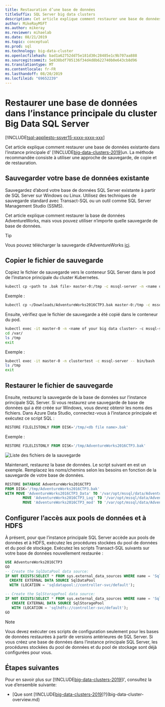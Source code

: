 ```yaml
---
title: Restauration d’une base de données
titleSuffix: SQL Server big data clusters
description: Cet article explique comment restaurer une base de données dans l’instance principale d' [!INCLUDE[big-data-clusters-2019](../includes/ssbigdataclusters-ver15.md)]un.
author: MikeRayMSFT
ms.author: mikeray
ms.reviewer: mihaelab
ms.date: 08/21/2019
ms.topic: conceptual
ms.prod: sql
ms.technology: big-data-cluster
ms.openlocfilehash: bad1a62752dd75e181d30c28485e1c9b707aa888
ms.sourcegitcommit: 5e838bdf705136f34d4d8b622740b0e643cb8d96
ms.translationtype: MT
ms.contentlocale: fr-FR
ms.lasthandoff: 08/20/2019
ms.locfileid: "69652239"
---
```

# <a name="restore-a-database-into-the-sql-server-big-data-cluster-master-instance"></a>Restaurer une base de données dans l’instance principale du cluster Big Data SQL Server

[!INCLUDE[tsql-appliesto-ssver15-xxxx-xxxx-xxx](../includes/tsql-appliesto-ssver15-xxxx-xxxx-xxx.md)]

Cet article explique comment restaurer une base de données existante dans l’instance principale d' [!INCLUDE[big-data-clusters-2019](../includes/ssbigdataclusters-ver15.md)]un. La méthode recommandée consiste à utiliser une approche de sauvegarde, de copie et de restauration.

## <a name="backup-your-existing-database"></a>Sauvegarder votre base de données existante

Sauvegardez d’abord votre base de données SQL Server existante à partir de SQL Server sur Windows ou Linux. Utilisez des techniques de sauvegarde standard avec Transact-SQL ou un outil comme SQL Server Management Studio (SSMS).

Cet article explique comment restaurer la base de données AdventureWorks, mais vous pouvez utiliser n’importe quelle sauvegarde de base de données. 

> [!TIP]
> Vous pouvez télécharger la sauvegarde d’AdventureWorks [ici](https://www.microsoft.com/download/details.aspx?id=49502).

## <a name="copy-the-backup-file"></a>Copier le fichier de sauvegarde

Copiez le fichier de sauvegarde vers le conteneur SQL Server dans le pod de l’instance principale du cluster Kubernetes.

```bash
kubectl cp <path to .bak file> master-0:/tmp -c mssql-server -n <name of your big data cluster>
```

Exemple :

```bash
kubectl cp ~/Downloads/AdventureWorks2016CTP3.bak master-0:/tmp -c mssql-server -n clustertest
```

Ensuite, vérifiez que le fichier de sauvegarde a été copié dans le conteneur du pod.

```bash
kubectl exec -it master-0 -n <name of your big data cluster> -c mssql-server -- bin/bash
cd /var/
ls /tmp
exit
```

Exemple :

```bash
kubectl exec -it master-0 -n clustertest -c mssql-server -- bin/bash
ls /tmp
exit
```

## <a name="restore-the-backup-file"></a>Restaurer le fichier de sauvegarde

Ensuite, restaurez la sauvegarde de la base de données sur l’instance principale SQL Server.  Si vous restaurez une sauvegarde de base de données qui a été créée sur Windows, vous devrez obtenir les noms des fichiers.  Dans Azure Data Studio, connectez-vous à l’instance principale et exécutez ce script SQL :

```sql
RESTORE FILELISTONLY FROM DISK='/tmp/<db file name>.bak'
```

Exemple :

```sql
RESTORE FILELISTONLY FROM DISK='/tmp/AdventureWorks2016CTP3.bak'
```

![Liste des fichiers de la sauvegarde](media/restore-database/database-restore-file-list.png)

Maintenant, restaurez la base de données. Le script suivant en est un exemple. Remplacez les noms/chemins selon les besoins en fonction de la sauvegarde de votre base de données.

```sql
RESTORE DATABASE AdventureWorks2016CTP3
FROM DISK='/tmp/AdventureWorks2016CTP3.bak'
WITH MOVE 'AdventureWorks2016CTP3_Data' TO '/var/opt/mssql/data/AdventureWorks2016CTP3_Data.mdf',
        MOVE 'AdventureWorks2016CTP3_Log' TO '/var/opt/mssql/data/AdventureWorks2016CTP3_Log.ldf',
        MOVE 'AdventureWorks2016CTP3_mod' TO '/var/opt/mssql/data/AdventureWorks2016CTP3_mod'
```

## <a name="configure-data-pool-and-hdfs-access"></a>Configurer l’accès aux pools de données et à HDFS

À présent, pour que l’instance principale SQL Server accède aux pools de données et à HDFS, exécutez les procédures stockées du pool de données et du pool de stockage. Exécutez les scripts Transact-SQL suivants sur votre base de données nouvellement restaurée :

```sql
USE AdventureWorks2016CTP3
GO
-- Create the SqlDataPool data source:
IF NOT EXISTS(SELECT * FROM sys.external_data_sources WHERE name = 'SqlDataPool')
  CREATE EXTERNAL DATA SOURCE SqlDataPool
  WITH (LOCATION = 'sqldatapool://controller-svc/default');

-- Create the SqlStoragePool data source:
IF NOT EXISTS(SELECT * FROM sys.external_data_sources WHERE name = 'SqlStoragePool')
   CREATE EXTERNAL DATA SOURCE SqlStoragePool
   WITH (LOCATION = 'sqlhdfs://controller-svc/default');
GO
```

> [!NOTE]
> Vous devez exécuter ces scripts de configuration seulement pour les bases de données restaurées à partir de versions antérieures de SQL Server. Si vous créez une base de données dans l’instance principale SQL Server, les procédures stockées du pool de données et du pool de stockage sont déjà configurées pour vous.

## <a name="next-steps"></a>Étapes suivantes

Pour en savoir plus sur [!INCLUDE[big-data-clusters-2019](../includes/ssbigdataclusters-ss-nover.md)]l', consultez la vue d’ensemble suivante:

- [Que sont [!INCLUDE[big-data-clusters-2019](../includes/ssbigdataclusters-ver15.md)]?](big-data-cluster-overview.md)

